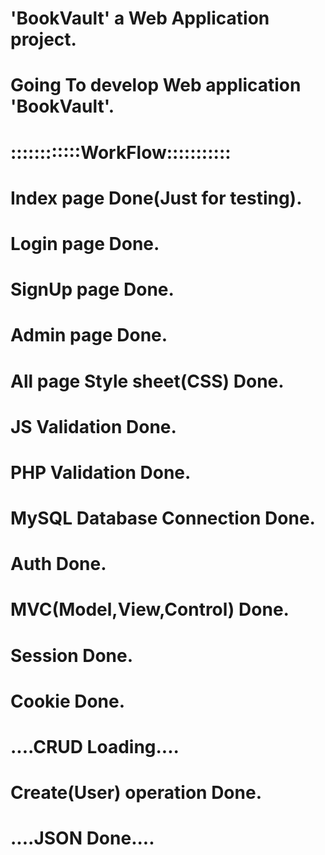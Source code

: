 # 'BookVault' a Web Application project.
# Going To develop Web application 'BookVault'.

# ::::::::::::WorkFlow:::::::::::
# Index page Done(Just for testing).
# Login page Done.
# SignUp page Done.
# Admin page Done.
# All page Style sheet(CSS) Done.
# JS Validation Done.
# PHP Validation Done.
# MySQL Database Connection Done.
# Auth Done.
# MVC(Model,View,Control) Done.
# Session Done.
# Cookie Done.
# ....CRUD Loading....
# Create(User) operation Done.
# ....JSON Done....


